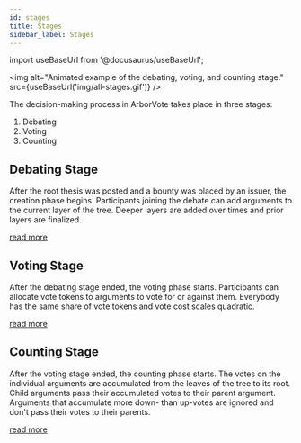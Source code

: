 ```yaml
---
id: stages
title: Stages
sidebar_label: Stages
---
```

import useBaseUrl from '@docusaurus/useBaseUrl';

<img alt="Animated example of the debating, voting, and counting stage." src={useBaseUrl('img/all-stages.gif')} />

The decision-making process in ArborVote takes place in three stages:

1. Debating
2. Voting
3. Counting

## Debating Stage
After the root thesis was posted and a bounty was placed by an issuer,
the creation phase begins.
Participants joining the debate can add arguments to the current layer of the tree. 
Deeper layers are added over times and prior layers are finalized.

[read more](rationaldebating.md)

## Voting Stage
After the debating stage ended, the voting phase starts.
Participants can allocate vote tokens to arguments to vote for or against them.
Everybody has the same share of vote tokens and vote cost scales quadratic.

[read more](quadraticvoting.md)

## Counting Stage
After the voting stage ended, the counting phase starts.
The votes on the individual arguments are accumulated from the leaves of the tree to its root.
Child arguments pass their accumulated votes to their parent argument.
Arguments that accumulate more down- than up-votes are ignored and don't pass their votes to their parents.

[read more](votecounting.md)
